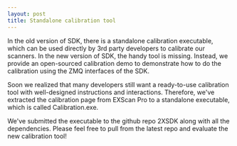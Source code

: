```yaml
---
layout: post
title: Standalone calibration tool
---
```


In the old version of SDK, there is a standalone calibration executable, which can be used directly by 3rd party developers to calibrate our scanners. In the new version of SDK, the handy tool is missing. Instead, we provide an open-sourced calibration demo to demonstrate how to do the calibration using the ZMQ interfaces of the SDK. 

Soon we realized that many developers still want a ready-to-use calibration tool with well-designed instructions and interactions. Therefore, we've extracted the calibration page from EXScan Pro to a standalone executable, which is called Calibration.exe.

We've submitted the executable to the github repo 2XSDK along with all the dependencies. Please feel free to pull from the latest repo and evaluate the new calibration tool!